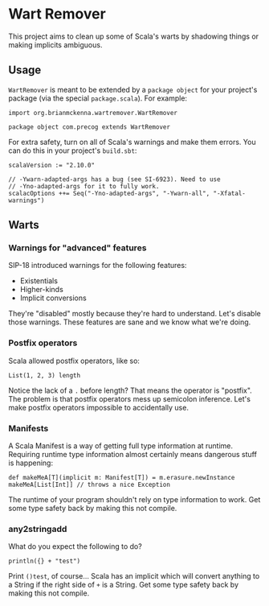 # Wart Remover

This project aims to clean up some of Scala's warts by shadowing
things or making implicits ambiguous.

## Usage

`WartRemover` is meant to be extended by a `package object` for your
project's package (via the special `package.scala`). For example:

    import org.brianmckenna.wartremover.WartRemover

    package object com.precog extends WartRemover

For extra safety, turn on all of Scala's warnings and make them
errors. You can do this in your project's `build.sbt`:

    scalaVersion := "2.10.0"

    // -Ywarn-adapted-args has a bug (see SI-6923). Need to use
    // -Yno-adapted-args for it to fully work.
    scalacOptions ++= Seq("-Yno-adapted-args", "-Ywarn-all", "-Xfatal-warnings")

## Warts

### Warnings for "advanced" features

SIP-18 introduced warnings for the following features:

* Existentials
* Higher-kinds
* Implicit conversions

They're "disabled" mostly because they're hard to understand. Let's
disable those warnings. These features are sane and we know what we're
doing.

### Postfix operators

Scala allowed postfix operators, like so:

    List(1, 2, 3) length

Notice the lack of a `.` before length? That means the operator is
"postfix". The problem is that postfix operators mess up semicolon
inference. Let's make postfix operators impossible to accidentally
use.

### Manifests

A Scala Manifest is a way of getting full type information at
runtime. Requiring runtime type information almost certainly means
dangerous stuff is happening:

    def makeMeA[T](implicit m: Manifest[T]) = m.erasure.newInstance
    makeMeA[List[Int]] // throws a nice Exception

The runtime of your program shouldn't rely on type information to
work. Get some type safety back by making this not compile.

### any2stringadd

What do you expect the following to do?

    println({} + "test")

Print `()test`, of course... Scala has an implicit which will convert
anything to a String if the right side of `+` is a String. Get some
type safety back by making this not compile.
